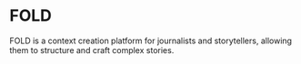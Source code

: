 FOLD
=============

FOLD is a context creation platform for journalists and storytellers, allowing them to structure and craft complex stories.

